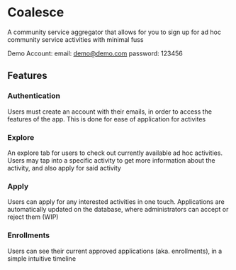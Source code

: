 # Coalesce
A community service aggregator that allows for you to sign up for ad hoc community service activities with minimal fuss

Demo Account:
email: demo@demo.com
password: 123456

## Features
### Authentication
Users must create an account with their emails, in order to access the features of the app.
This is done for ease of application for activites

### Explore
An explore tab for users to check out currently available ad hoc activities. Users may tap into a specific activity to get more information about the activity, and also apply for said activity

### Apply
Users can apply for any interested activities in one touch. Applications are automatically updated on the database, where administrators can accept or reject them (WIP)

### Enrollments
Users can see their current approved applications (aka. enrollments), in a simple intuitive timeline

